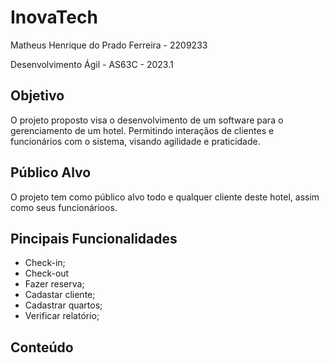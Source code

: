 # InovaTech

Matheus Henrique do Prado Ferreira - 2209233

Desenvolvimento Ágil - AS63C - 2023.1

## Objetivo

O projeto proposto visa  o desenvolvimento de um software para o gerenciamento de um hotel. Permitindo interaçãos de clientes e funcionários com o sistema, visando agilidade e praticidade.

## Público Alvo

O projeto tem como público alvo todo e qualquer cliente deste hotel, assim como seus funcionárioos.

## Pincipais Funcionalidades

* Check-in;
* Check-out
* Fazer reserva;
* Cadastar cliente;
* Cadastrar quartos;
* Verificar relatório;

## Conteúdo

